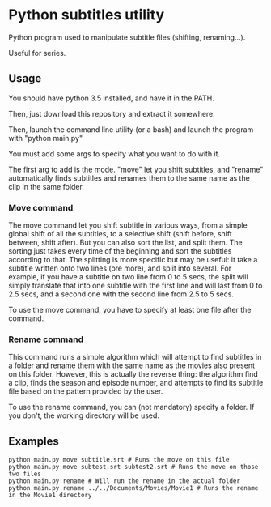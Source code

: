 # Python subtitles utility
Python program used to manipulate subtitle files (shifting, renaming...).

Useful for series.

## Usage
You should have python 3.5 installed, and have it in the PATH.

Then, just download this repository and extract it somewhere.

Then, launch the command line utility (or a bash) and launch the program with "python main.py"

You must add some args to specify what you want to do with it.

The first arg to add is the mode. "move" let you shift subtitles, and "rename" automatically finds
subtitles and renames them to the same name as the clip in the same folder.

### Move command
The move command let you shift subtitle in various ways, from a simple global shift of all the subtitles,
to a selective shift (shift before, shift between, shift after). But you can also sort the list, and split them.
The sorting just takes every time of the beginning and sort the subtitles according to that.
The splitting is more specific but may be useful: it take a subtitle written onto two lines (ore more),
and split into several. For example, if you have a subtitle on two line from 0 to 5 secs, the split will
simply translate that into one subtitle with the first line and will last from 0 to 2.5 secs,
and a second one with the second line from 2.5 to 5 secs.

To use the move command, you have to specify at least one file after the command.

### Rename command
This command runs a simple algorithm which will attempt to find subtitles in a folder and rename them with the same
name as the movies also present on this folder. However, this is actually the reverse thing: the algorithm find a clip,
finds the season and episode number, and attempts to find its subtitle file based on the pattern provided by the user.

To use the rename command, you can (not mandatory) specify a folder. If you don't, the working directory will be used.

## Examples
```
python main.py move subtitle.srt # Runs the move on this file
python main.py move subtest.srt subtest2.srt # Runs the move on those two files
python main.py rename # Will run the rename in the actual folder
python main.py rename ../../Documents/Movies/Movie1 # Runs the rename in the Movie1 directory
```

